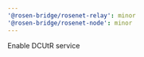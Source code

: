 ```yaml
---
'@rosen-bridge/rosenet-relay': minor
'@rosen-bridge/rosenet-node': minor
---
```


Enable DCUtR service
